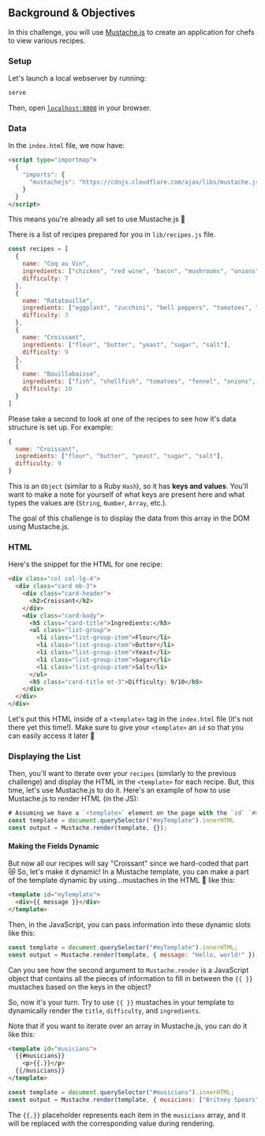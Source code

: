 ## Background & Objectives

In this challenge, you will use [Mustache.js](https://github.com/janl/mustache.js) to create an application for chefs to view various recipes.

### Setup

Let's launch a local webserver by running:

```bash
serve
```

Then, open [`localhost:8000`](http://localhost:8000) in your browser.

### Data

In the `index.html` file, we now have:

```html
<script type="importmap">
  {
    "imports": {
      "mustachejs": "https://cdnjs.cloudflare.com/ajax/libs/mustache.js/4.2.0/mustache.min.js"
    }
  }
</script>
```

This means you're already all set to use Mustache.js 👨

There is a list of recipes prepared for you in `lib/recipes.js` file.

```js
const recipes = [
  {
    name: "Coq au Vin",
    ingredients: ["chicken", "red wine", "bacon", "mushrooms", "onions", "garlic"],
    difficulty: 7
  },
  {
    name: "Ratatouille",
    ingredients: ["eggplant", "zucchini", "bell peppers", "tomatoes", "onions", "garlic"],
    difficulty: 3
  },
  {
    name: "Croissant",
    ingredients: ["flour", "butter", "yeast", "sugar", "salt"],
    difficulty: 9
  },
  {
    name: "Bouillabaisse",
    ingredients: ["fish", "shellfish", "tomatoes", "fennel", "onions", "garlic", "saffron"],
    difficulty: 10
  }
]
```

Please take a second to look at one of the recipes to see how it's data structure is set up. For example:

```js
{
  name: "Croissant",
  ingredients: ["flour", "butter", "yeast", "sugar", "salt"],
  difficulty: 9
}
```

This is an `Object` (similar to a Ruby `Hash`), so it has **keys and values**. You'll want to make a note for yourself of what keys are present here and what types the values are (`String`, `Number`, `Array`, etc.).

The goal of this challenge is to display the data from this array in the DOM using Mustache.js.

### HTML

Here's the snippet for the HTML for one recipe:

```html
<div class="col col-lg-4">
  <div class="card mb-3">
    <div class="card-header">
      <h2>Croissant</h2>
    </div>
    <div class="card-body">
      <h5 class="card-title">Ingredients:</h5>
      <ul class="list-group">
        <li class="list-group-item">Flour</li>
        <li class="list-group-item">Butter</li>
        <li class="list-group-item">Yeast</li>
        <li class="list-group-item">Sugar</li>
        <li class="list-group-item">Salt</li>
      </ul>
      <h5 class="card-title mt-3">Difficulty: 9/10</h5>
    </div>
  </div>
</div>
```

Let's put this HTML inside of a `<template>` tag in the `index.html` file (it's not there yet this time!). Make sure to give your `<template>` an `id` so that you can easily access it later 💪

### Displaying the List

Then, you'll want to iterate over your `recipes` (similarly to the previous challenge) and display the HTML in the `<template>` for each recipe. But, this time, let's use Mustache.js to do it. Here's an example of how to use Mustache.js to render HTML (in the JS):

```js
# Assuming we have a `<template>` element on the page with the `id` `#myTemplate`.
const template = document.querySelector("#myTemplate").innerHTML
const output = Mustache.render(template, {});
```

#### Making the Fields Dynamic

But now all our recipes will say "Croissant" since we hard-coded that part 😿 So, let's make it dynamic! In a Mustache template, you can make a part of the template dynamic by using...mustaches in the HTML 👨 like this:

```html
<template id="myTemplate">
  <div>{{ message }}</div>
</template>
```

Then, in the JavaScript, you can pass information into these dynamic slots like this:

```js
const template = document.querySelector("#myTemplate").innerHTML;
const output = Mustache.render(template, { message: "Hello, world!" });
```

Can you see how the second argument to `Mustache.render` is a JavaScript object that contains all the pieces of information to fill in between the `{{ }}` mustaches based on the keys in the object?

So, now it's your turn. Try to use `{{ }}` mustaches in your template to dynamically render the `title`, `difficulty`, and `ingredients`.

Note that if you want to iterate over an array in Mustache.js, you can do it like this:

```html
<template id="musicians">
  {{#musicians}}
    <p>{{.}}</p>
  {{/musicians}}
</template>
```

```js
const template = document.querySelector("#musicians").innerHTML;
const output = Mustache.render(template, { musicians: ["Britney Spears", "Christina Aguilera", "Backstreet Boys"] });
```

The `{{.}}` placeholder represents each item in the `musicians` array, and it will be replaced with the corresponding value during rendering.
